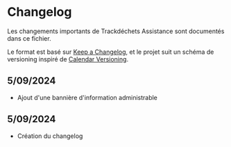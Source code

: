 # Changelog

Les changements importants de Trackdéchets Assistance sont documentés dans ce fichier.

Le format est basé sur [Keep a Changelog](https://keepachangelog.com/en/1.0.0/),
et le projet suit un schéma de versioning inspiré de [Calendar Versioning](https://calver.org/).

## 5/09/2024

- Ajout d'une bannière d'information administrable

## 5/09/2024

- Création du changelog